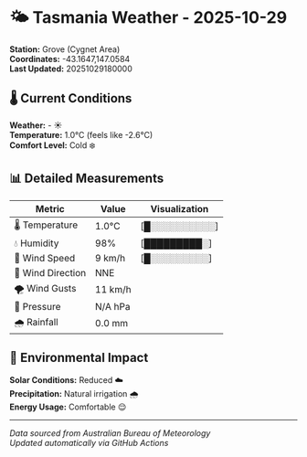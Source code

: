 # 🌤️ Tasmania Weather - 2025-10-29

**Station:** Grove (Cygnet Area)  
**Coordinates:** -43.1647,147.0584  
**Last Updated:** 20251029180000

## 🌡️ Current Conditions

**Weather:** - ☀️  
**Temperature:** 1.0°C (feels like -2.6°C)  
**Comfort Level:** Cold ❄️

## 📊 Detailed Measurements

| Metric | Value | Visualization |
|--------|-------|---------------|
| 🌡️ Temperature | 1.0°C | [█░░░░░░░░░░] |
| 💧 Humidity | 98% | [█████████░] |
| 💨 Wind Speed | 9 km/h | [█░░░░░░░░░] |
| 🧭 Wind Direction | NNE | |
| 🌪️ Wind Gusts | 11 km/h | |
| 🔽 Pressure | N/A hPa | |
| 🌧️ Rainfall | 0.0 mm | |

## 🌱 Environmental Impact

**Solar Conditions:** Reduced ☁️  
**Precipitation:** Natural irrigation 🌧️  
**Energy Usage:** Comfortable 😌

---
*Data sourced from Australian Bureau of Meteorology*  
*Updated automatically via GitHub Actions*
